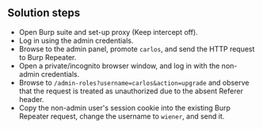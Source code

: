 ## Solution steps

- Open Burp suite and set-up proxy (Keep intercept off).
- Log in using the admin credentials.
- Browse to the admin panel, promote `carlos`, and send the HTTP request to Burp Repeater.
- Open a private/incognito browser window, and log in with the non-admin credentials.
- Browse to `/admin-roles?username=carlos&action=upgrade` and observe that the request is treated as unauthorized due to the absent Referer header.
- Copy the non-admin user's session cookie into the existing Burp Repeater request, change the username to `wiener`, and send it.
